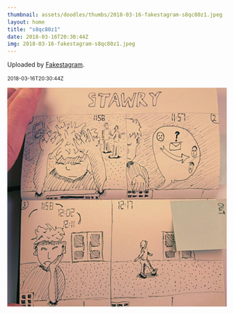 ```yaml
---
thumbnail: assets/doodles/thumbs/2018-03-16-fakestagram-s8qc80z1.jpeg
layout: home
title: "s8qc80z1"
date: 2018-03-16T20:30:44Z
img: 2018-03-16-fakestagram-s8qc80z1.jpeg
---
```


Uploaded by [Fakestagram](https://github.com/opyate/fakestagram).

<small>2018-03-16T20:30:44Z</small>

![Uploaded by Fakestagram](assets/doodles/original/2018-03-16-fakestagram-s8qc80z1.jpeg)
